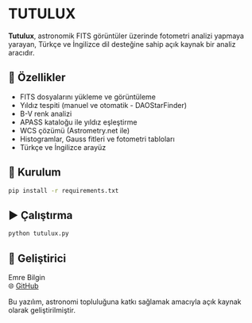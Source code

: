 # TUTULUX

**Tutulux**, astronomik FITS görüntüler üzerinde fotometri analizi yapmaya yarayan, Türkçe ve İngilizce dil desteğine sahip açık kaynak bir analiz aracıdır.

## 🚀 Özellikler

- FITS dosyalarını yükleme ve görüntüleme
- Yıldız tespiti (manuel ve otomatik - DAOStarFinder)
- B-V renk analizi
- APASS kataloğu ile yıldız eşleştirme
- WCS çözümü (Astrometry.net ile)
- Histogramlar, Gauss fitleri ve fotometri tabloları
- Türkçe ve İngilizce arayüz

## 🔧 Kurulum

```bash
pip install -r requirements.txt
```

## ▶️ Çalıştırma

```bash
python tutulux.py
```

## 👤 Geliştirici

Emre Bilgin  
🌐 [GitHub](https://github.com/Uzaysalyakamoz)

Bu yazılım, astronomi topluluğuna katkı sağlamak amacıyla açık kaynak olarak geliştirilmiştir.
